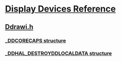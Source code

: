 # [Display Devices Reference](../_display/index.md)
## [Ddrawi.h](index.md)
### [_DDCORECAPS structure](../ddrawi/ns-ddrawi-_ddcorecaps.md)
### [_DDHAL_DESTROYDDLOCALDATA structure](../ddrawi/ns-ddrawi-_ddhal_destroyddlocaldata.md)
